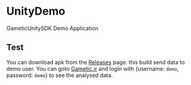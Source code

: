 # UnityDemo
GameticUnitySDK Demo Application

Test
--------
You can download apk from the [Releases](https://github.com/Gametic/UnityDemo/releases) page. this build send data to demo user.
You can goto [Gametic.ir](https://www.gametic.ir) and login with {username: `demo`, password: `demo`} to see the analysed data.

